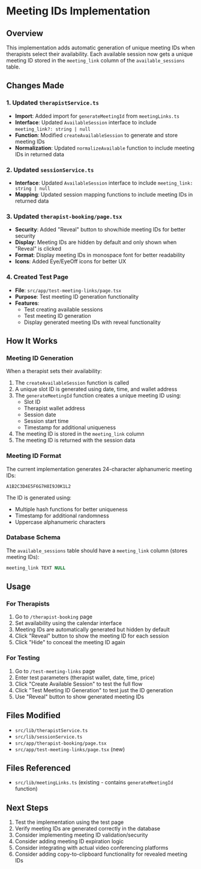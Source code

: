 # Meeting IDs Implementation

## Overview
This implementation adds automatic generation of unique meeting IDs when therapists select their availability. Each available session now gets a unique meeting ID stored in the `meeting_link` column of the `available_sessions` table.

## Changes Made

### 1. Updated `therapistService.ts`
- **Import**: Added import for `generateMeetingId` from `meetingLinks.ts`
- **Interface**: Updated `AvailableSession` interface to include `meeting_link?: string | null`
- **Function**: Modified `createAvailableSession` to generate and store meeting IDs
- **Normalization**: Updated `normalizeAvailable` function to include meeting IDs in returned data

### 2. Updated `sessionService.ts`
- **Interface**: Updated `AvailableSession` interface to include `meeting_link: string | null`
- **Mapping**: Updated session mapping functions to include meeting IDs in returned data

### 3. Updated `therapist-booking/page.tsx`
- **Security**: Added "Reveal" button to show/hide meeting IDs for better security
- **Display**: Meeting IDs are hidden by default and only shown when "Reveal" is clicked
- **Format**: Display meeting IDs in monospace font for better readability
- **Icons**: Added Eye/EyeOff icons for better UX

### 4. Created Test Page
- **File**: `src/app/test-meeting-links/page.tsx`
- **Purpose**: Test meeting ID generation functionality
- **Features**: 
  - Test creating available sessions
  - Test meeting ID generation
  - Display generated meeting IDs with reveal functionality

## How It Works

### Meeting ID Generation
When a therapist sets their availability:

1. The `createAvailableSession` function is called
2. A unique slot ID is generated using date, time, and wallet address
3. The `generateMeetingId` function creates a unique meeting ID using:
   - Slot ID
   - Therapist wallet address
   - Session date
   - Session start time
   - Timestamp for additional uniqueness
4. The meeting ID is stored in the `meeting_link` column
5. The meeting ID is returned with the session data

### Meeting ID Format
The current implementation generates 24-character alphanumeric meeting IDs:
```
A1B2C3D4E5F6G7H8I9J0K1L2
```

The ID is generated using:
- Multiple hash functions for better uniqueness
- Timestamp for additional randomness
- Uppercase alphanumeric characters

### Database Schema
The `available_sessions` table should have a `meeting_link` column (stores meeting IDs):
```sql
meeting_link TEXT NULL
```

## Usage

### For Therapists
1. Go to `/therapist-booking` page
2. Set availability using the calendar interface
3. Meeting IDs are automatically generated but hidden by default
4. Click "Reveal" button to show the meeting ID for each session
5. Click "Hide" to conceal the meeting ID again

### For Testing
1. Go to `/test-meeting-links` page
2. Enter test parameters (therapist wallet, date, time, price)
3. Click "Create Available Session" to test the full flow
4. Click "Test Meeting ID Generation" to test just the ID generation
5. Use "Reveal" button to show generated meeting IDs

## Files Modified
- `src/lib/therapistService.ts`
- `src/lib/sessionService.ts`
- `src/app/therapist-booking/page.tsx`
- `src/app/test-meeting-links/page.tsx` (new)

## Files Referenced
- `src/lib/meetingLinks.ts` (existing - contains `generateMeetingId` function)

## Next Steps
1. Test the implementation using the test page
2. Verify meeting IDs are generated correctly in the database
3. Consider implementing meeting ID validation/security
4. Consider adding meeting ID expiration logic
5. Consider integrating with actual video conferencing platforms
6. Consider adding copy-to-clipboard functionality for revealed meeting IDs
